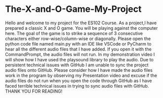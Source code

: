 # The-X-and-O-Game-My-Project
Hello and welcome to my project for the ES102 Course. As a project,I have prepared a classic X and O game. You will be playing against the computer here.
The goal of the game is to strike a sequence of 3 consecutive characters either row-wise/column-wise or diagonally. Please open the python code file named main.py
with an IDE like VSCode or PyCharm to hear all the different audio files that I have added. If you open it with the CommandPrompt, the audio files will not run. In my demonstration video I will show how I have used the playsound library to play the audio. Due to persistent technical issues with GitHub I am unable to sync the project audio files onto GitHub. Please consider how I have made the audio files work in the program by observing my Presentation video and excuse if the audio files do not run when you open the code through GitHub as I have faced terrible technical issues in trying to sync audio files with GitHub.
THANK YOU FOR READING!

